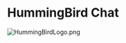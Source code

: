 # HummingBird Chat 

![](/Users/mokshkant/AndroidStudioProjects/HummingBird/images/HummingBirdLogo.png?raw=true "HummingBirdLogo.png")
